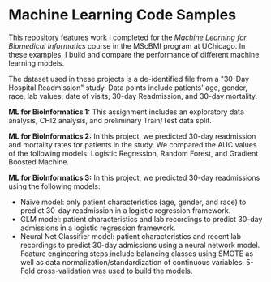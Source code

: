 # Machine Learning Code Samples
This repository features work I completed for the *Machine Learning for Biomedical Informatics* course in the MScBMI program at UChicago.
In these examples, I build and compare the performance of different machine learning models.

The dataset used in these projects is a de-identified file from a "30-Day Hospital Readmission" study. Data points include patients' age, gender, race, lab values, date of visits, 30-day Readmission, and 30-day mortality.

**ML for BioInformatics 1:** This assignment includes an exploratory data analysis, CHI2 analysis, and preliminary Train/Test data split.

**ML for BioInformatics 2:** In this project, we predicted 30-day readmission and mortality rates for patients in the study. We compared the AUC values of the following models: Logistic Regression, Random Forest, and Gradient Boosted Machine.

**ML for BioInformatics 3:** In this project, we predicted 30-day readmissions using the following models: 
- Naïve model: only patient characteristics (age, gender, and race) to predict 30-day readmission in a logistic regression framework.
- GLM model: patient characteristics and lab recordings to predict 30-day admissions in a logistic regression framework.
- Neural Net Classifier model: patient characteristics and recent lab recordings to predict 30-day admissions using a neural network model. Feature engineering steps include balancing classes using SMOTE as well as data normalization/standardization of continuous variables.
5-Fold cross-validation was used to build the models.

